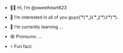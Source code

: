 - 🧐🤪 Hi, I’m @sweetheart623
- 👀 I’m interested in all of you guys( ͡°( ͡° ͜ʖ( ͡° ͜ʖ ͡°)ʖ ͡°) ͡°).
- 🌱 I’m currently learning ...

  
- 😄 Pronouns: ...
- ⚡ Fun fact: 

<!---
sweetheart623/sweetheart623 is a ✨ special ✨ repository because its `README.md` (this file) appears on your GitHub profile.
You can click the Preview link to take a look at your changes.
--->

